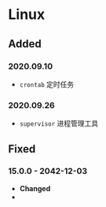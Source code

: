 # Linux

## Added

### 2020.09.10

* `crontab` 定时任务

### 2020.09.26

+ `supervisor` 进程管理工具





## Fixed

### 15.0.0 - 2042-12-03

* **Changed**
* 
